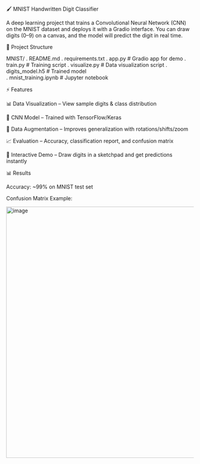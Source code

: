 🖌️ MNIST Handwritten Digit Classifier

A deep learning project that trains a Convolutional Neural Network (CNN) on the MNIST dataset and deploys it with a Gradio interface.
You can draw digits (0–9) on a canvas, and the model will predict the digit in real time.





📂 Project Structure

MNIST/
. README.md
. requirements.txt
. app.py                # Gradio app for demo
. train.py              # Training script
. visualize.py          # Data visualization script
. digits_model.h5       # Trained model  
. mnist_training.ipynb  #  Jupyter notebook





⚡ Features

📊 Data Visualization – View sample digits & class distribution

🧠 CNN Model – Trained with TensorFlow/Keras

🔄 Data Augmentation – Improves generalization with rotations/shifts/zoom

📈 Evaluation – Accuracy, classification report, and confusion matrix

🎨 Interactive Demo – Draw digits in a sketchpad and get predictions instantly




📊 Results

Accuracy: ~99% on MNIST test set

Confusion Matrix Example:

<img width="820" height="674" alt="image" src="https://github.com/user-attachments/assets/38c57354-5431-46db-9a2f-7899cbaa9148" />

